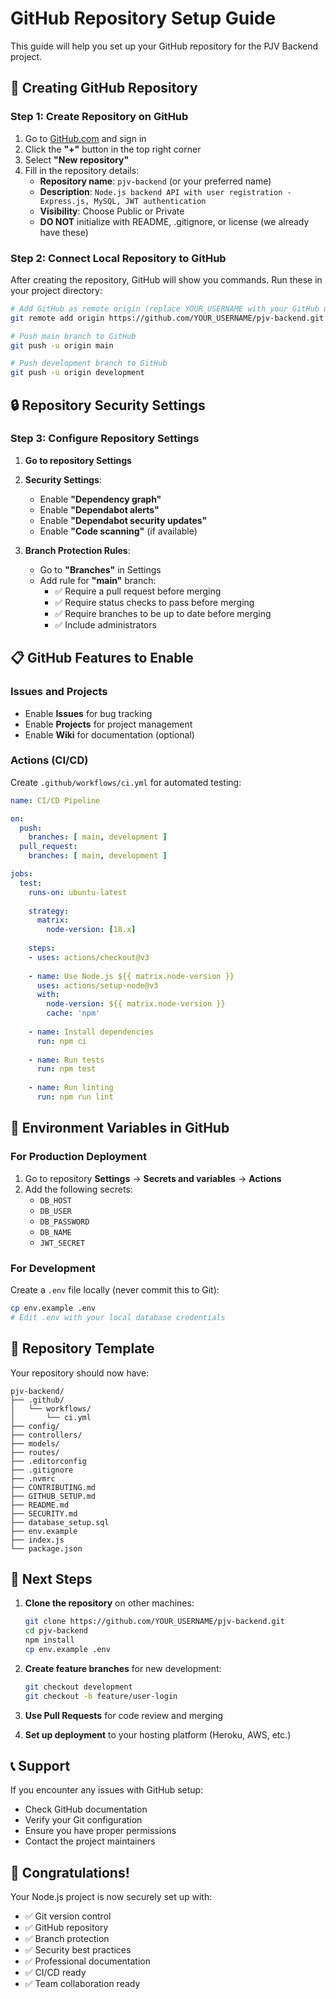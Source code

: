 # GitHub Repository Setup Guide

This guide will help you set up your GitHub repository for the PJV Backend project.

## 🚀 Creating GitHub Repository

### Step 1: Create Repository on GitHub
1. Go to [GitHub.com](https://github.com) and sign in
2. Click the **"+"** button in the top right corner
3. Select **"New repository"**
4. Fill in the repository details:
   - **Repository name**: `pjv-backend` (or your preferred name)
   - **Description**: `Node.js backend API with user registration - Express.js, MySQL, JWT authentication`
   - **Visibility**: Choose Public or Private
   - **DO NOT** initialize with README, .gitignore, or license (we already have these)

### Step 2: Connect Local Repository to GitHub
After creating the repository, GitHub will show you commands. Run these in your project directory:

```bash
# Add GitHub as remote origin (replace YOUR_USERNAME with your GitHub username)
git remote add origin https://github.com/YOUR_USERNAME/pjv-backend.git

# Push main branch to GitHub
git push -u origin main

# Push development branch to GitHub
git push -u origin development
```

## 🔒 Repository Security Settings

### Step 3: Configure Repository Settings

1. **Go to repository Settings**
2. **Security Settings**:
   - Enable **"Dependency graph"**
   - Enable **"Dependabot alerts"**
   - Enable **"Dependabot security updates"**
   - Enable **"Code scanning"** (if available)

3. **Branch Protection Rules**:
   - Go to **"Branches"** in Settings
   - Add rule for **"main"** branch:
     - ✅ Require a pull request before merging
     - ✅ Require status checks to pass before merging
     - ✅ Require branches to be up to date before merging
     - ✅ Include administrators

## 📋 GitHub Features to Enable

### Issues and Projects
- Enable **Issues** for bug tracking
- Enable **Projects** for project management
- Enable **Wiki** for documentation (optional)

### Actions (CI/CD)
Create `.github/workflows/ci.yml` for automated testing:

```yaml
name: CI/CD Pipeline

on:
  push:
    branches: [ main, development ]
  pull_request:
    branches: [ main, development ]

jobs:
  test:
    runs-on: ubuntu-latest
    
    strategy:
      matrix:
        node-version: [18.x]
    
    steps:
    - uses: actions/checkout@v3
    
    - name: Use Node.js ${{ matrix.node-version }}
      uses: actions/setup-node@v3
      with:
        node-version: ${{ matrix.node-version }}
        cache: 'npm'
    
    - name: Install dependencies
      run: npm ci
    
    - name: Run tests
      run: npm test
    
    - name: Run linting
      run: npm run lint
```

## 🔐 Environment Variables in GitHub

### For Production Deployment
1. Go to repository **Settings** → **Secrets and variables** → **Actions**
2. Add the following secrets:
   - `DB_HOST`
   - `DB_USER`
   - `DB_PASSWORD`
   - `DB_NAME`
   - `JWT_SECRET`

### For Development
Create a `.env` file locally (never commit this to Git):
```bash
cp env.example .env
# Edit .env with your local database credentials
```

## 📝 Repository Template

Your repository should now have:

```
pjv-backend/
├── .github/
│   └── workflows/
│       └── ci.yml
├── config/
├── controllers/
├── models/
├── routes/
├── .editorconfig
├── .gitignore
├── .nvmrc
├── CONTRIBUTING.md
├── GITHUB_SETUP.md
├── README.md
├── SECURITY.md
├── database_setup.sql
├── env.example
├── index.js
└── package.json
```

## 🚀 Next Steps

1. **Clone the repository** on other machines:
   ```bash
   git clone https://github.com/YOUR_USERNAME/pjv-backend.git
   cd pjv-backend
   npm install
   cp env.example .env
   ```

2. **Create feature branches** for new development:
   ```bash
   git checkout development
   git checkout -b feature/user-login
   ```

3. **Use Pull Requests** for code review and merging

4. **Set up deployment** to your hosting platform (Heroku, AWS, etc.)

## 📞 Support

If you encounter any issues with GitHub setup:
- Check GitHub documentation
- Verify your Git configuration
- Ensure you have proper permissions
- Contact the project maintainers

## 🎉 Congratulations!

Your Node.js project is now securely set up with:
- ✅ Git version control
- ✅ GitHub repository
- ✅ Branch protection
- ✅ Security best practices
- ✅ Professional documentation
- ✅ CI/CD ready
- ✅ Team collaboration ready
